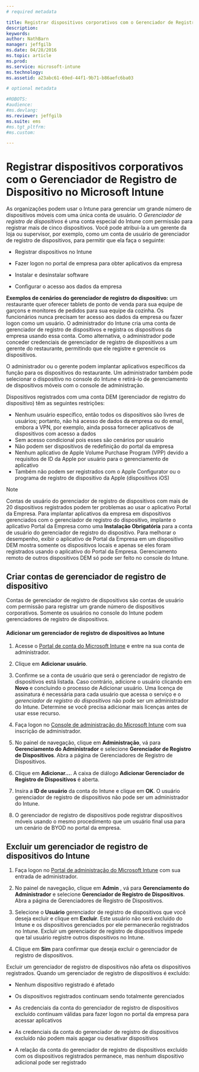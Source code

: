 ```yaml
---
# required metadata

title: Registrar dispositivos corporativos com o Gerenciador de Registro de Dispositivo no Microsoft Intune | Microsoft Intune
description:
keywords:
author: NathBarn
manager: jeffgilb
ms.date: 04/28/2016
ms.topic: article
ms.prod:
ms.service: microsoft-intune
ms.technology:
ms.assetid: a23abc61-69ed-44f1-9b71-b86aefc6ba03

# optional metadata

#ROBOTS:
#audience:
#ms.devlang:
ms.reviewer: jeffgilb
ms.suite: ems
#ms.tgt_pltfrm:
#ms.custom:

---
```


# Registrar dispositivos corporativos com o Gerenciador de Registro de Dispositivo no Microsoft Intune
As organizações podem usar o Intune para gerenciar um grande número de dispositivos móveis com uma única conta de usuário. O *Gerenciador de registro de dispositivos* é uma conta especial do Intune com permissão para registrar mais de cinco dispositivos. Você pode atribui-la a um gerente da loja ou supervisor, por exemplo, como um conta de usuário de gerenciador de registro de dispositivos, para permitir que ela faça o seguinte:

-   Registrar dispositivos no Intune

-   Fazer logon no portal de empresa para obter aplicativos da empresa

-   Instalar e desinstalar software

-   Configurar o acesso aos dados da empresa


**Exemplos de cenários do gerenciador de registro do dispositivo:** um restaurante quer oferecer tablets de ponto de venda para sua equipe de garçons e monitores de pedidos para sua equipe da cozinha. Os funcionários nunca precisam ter acesso aos dados da empresa ou fazer logon como um usuário. O administrador do Intune cria uma conta de gerenciador de registro de dispositivos e registra os dispositivos da empresa usando essa conta. Como alternativa, o administrador pode conceder credenciais de gerenciador de registro de dispositivos a um gerente do restaurante, permitindo que ele registre e gerencie os dispositivos.

O administrador ou o gerente podem implantar aplicativos específicos da função para os dispositivos do restaurante. Um administrador também pode selecionar o dispositivo no console do Intune e retirá-lo de gerenciamento de dispositivos móveis com o console de administração.

Dispositivos registrados com uma conta DEM (gerenciador de registro do dispositivo) têm as seguintes restrições:
  - Nenhum usuário específico, então todos os dispositivos são livres de usuários; portanto, não há acesso de dados da empresa ou do email, embora a VPN, por exemplo, ainda possa fornecer aplicativos de dispositivos com acesso a dados
  - Sem acesso condicional pois esses são cenários por usuário
  - Não podem ser dispositivos de redefinição do portal da empresa
  - Nenhum aplicativo de Apple Volume Purchase Program (VPP) devido a requisitos de ID da Apple por usuário para o gerenciamento de aplicativo
  - Também não podem ser registrados com o Apple Configurator ou o programa de registro de dispositivo da Apple (dispositivos iOS)

> [!NOTE]
> Contas de usuário do gerenciador de registro de dispositivos com mais de 20 dispositivos registrados podem ter problemas ao usar o aplicativo Portal da Empresa. Para implantar aplicativos da empresa em dispositivos gerenciados com o gerenciador de registro do dispositivo, implante o aplicativo Portal da Empresa como uma **Instalação Obrigatória** para a conta de usuário do gerenciador de registro do dispositivo.
> Para melhorar o desempenho, exibir o aplicativo de Portal da Empresa em um dispositivo DEM mostra somente os dispositivos locais e apenas se eles foram registrados usando o aplicativo do Portal da Empresa. Gerenciamento remoto de outros dispositivos DEM só pode ser feito no console do Intune.

## Criar contas de gerenciador de registro de dispositivo
Contas de gerenciador de registro de dispositivos são contas de usuário com permissão para registrar um grande número de dispositivos corporativos. Somente os usuários no console do Intune podem gerenciadores de registro de dispositivos.

#### Adicionar um gerenciador de registro de dispositivos ao Intune

1.  Acesse o [Portal de conta do Microsoft Intune](http://go.microsoft.com/fwlink/?LinkId=698854) e entre na sua conta de administrador.

2.  Clique em **Adicionar usuário**.

3.  Confirme se a conta de usuário que será o gerenciador de registro de dispositivos está listada. Caso contrário, adicione o usuário clicando em **Novo** e concluindo o processo de Adicionar usuário. Uma licença de assinatura é necessária para cada usuário que acessa o serviço e o *gerenciador de registro do dispositivos* não pode ser um administrador do Intune. Determine se você precisa adicionar mais licenças antes de usar esse recurso.

4.  Faça logon no [Console de administração do Microsoft Intune](http://manage.microsoft.com) com sua inscrição de administrador.

5.  No painel de navegação, clique em **Administração**, vá para **Gerenciamento do Administrador** e selecione **Gerenciador de Registro de Dispositivos**. Abra a página de Gerenciadores de Registro de Dispositivos.

6.  Clique em **Adicionar...**. A caixa de diálogo **Adicionar Gerenciador de Registro de Dispositivos** é aberta.

7.  Insira a **ID de usuário** da conta do Intune e clique em **OK**. O usuário gerenciador de registro de dispositivos não pode ser um administrador do Intune.

8.  O gerenciador de registro de dispositivos pode registrar dispositivos móveis usando o mesmo procedimento que um usuário final usa para um cenário de BYOD no portal da empresa.

## Excluir um gerenciador de registro de dispositivos do Intune

1.  Faça logon no [Portal de administração do Microsoft Intune](http://manage.microsoft.com) com sua entrada de administrador.

2.  No painel de navegação, clique em **Admin** , vá para **Gerenciamento do Administrador** e selecione **Gerenciador de Registro de Dispositivos**. Abra a página de Gerenciadores de Registro de Dispositivos.

3.  Selecione o **Usuário** gerenciador de registro de dispositivos que você deseja excluir e clique em **Excluir**. Este usuário não será excluído do Intune e os dispositivos gerenciados por ele permanecerão registrados no Intune. Excluir um gerenciador de registro de dispositivos impede que tal usuário registre outros dispositivos no Intune.

4.  Clique em **Sim** para confirmar que deseja excluir o gerenciador de registro de dispositivos.

Excluir um gerenciador de registro de dispositivos não afeta os dispositivos registrados. Quando um gerenciador de registro de dispositivos é excluído:

-   Nenhum dispositivo registrado é afetado

-   Os dispositivos registrados continuam sendo totalmente gerenciados

-   As credenciais da conta do gerenciador de registro de dispositivos excluído continuam válidas para fazer logon no portal da empresa para acessar aplicativos

-   As credenciais da conta do gerenciador de registro de dispositivos excluído não podem mais apagar ou desativar dispositivos

-   A relação da conta do gerenciador de registro de dispositivos excluído com os dispositivos registrados permanece, mas nenhum dispositivo adicional pode ser registrado


<!--HONumber=May16_HO3-->


